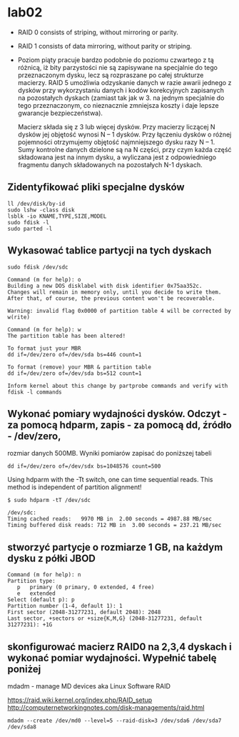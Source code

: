 # lab02

* RAID 0 consists of striping, without mirroring or parity.
* RAID 1 consists of data mirroring, without parity or striping.
* Poziom piąty pracuje bardzo podobnie do poziomu czwartego z tą różnicą, iż
  bity parzystości nie są zapisywane na specjalnie do tego przeznaczonym dysku,
  lecz są rozpraszane po całej strukturze macierzy. RAID 5 umożliwia odzyskanie
  danych w razie awarii jednego z dysków przy wykorzystaniu danych i kodów
  korekcyjnych zapisanych na pozostałych dyskach (zamiast tak jak w 3. na
  jednym specjalnie do tego przeznaczonym, co nieznacznie zmniejsza koszty
  i daje lepsze gwarancje bezpieczeństwa).

  Macierz składa się z 3 lub więcej dysków. Przy macierzy liczącej N dysków
  jej objętość wynosi N – 1 dysków. Przy łączeniu dysków o różnej pojemności
  otrzymujemy objętość najmniejszego dysku razy N – 1. Sumy kontrolne danych
  dzielone są na N części, przy czym każda część składowana jest na innym
  dysku, a wyliczana jest z odpowiedniego fragmentu danych składowanych na
  pozostałych N-1 dyskach.

## Zidentyfikować pliki specjalne dysków

```
ll /dev/disk/by-id
sudo lshw -class disk
lsblk -io KNAME,TYPE,SIZE,MODEL
sudo fdisk -l
sudo parted -l
```

## Wykasować tablice partycji na tych dyskach

`sudo fdisk /dev/sdc`

```
Command (m for help): o
Building a new DOS disklabel with disk identifier 0x75aa352c.
Changes will remain in memory only, until you decide to write them.
After that, of course, the previous content won't be recoverable.

Warning: invalid flag 0x0000 of partition table 4 will be corrected by w(rite)

Command (m for help): w
The partition table has been altered!
```

```
To format just your MBR
dd if=/dev/zero of=/dev/sda bs=446 count=1

To format (remove) your MBR & partition table
dd if=/dev/zero of=/dev/sda bs=512 count=1
```

```
Inform kernel about this change by partprobe commands and verify with fdisk -l commands
```

## Wykonać pomiary wydajności dysków. Odczyt - za pomocą hdparm, zapis - za pomocą dd, źródło - /dev/zero,
rozmiar danych 500MB. Wyniki pomiarów zapisać do poniższej tabeli

```
dd if=/dev/zero of=/dev/sdx bs=1048576 count=500
```

Using hdparm with the -Tt switch, one can time sequential reads. This method is independent of partition alignment!

```
$ sudo hdparm -tT /dev/sdc

/dev/sdc:
Timing cached reads:   9970 MB in  2.00 seconds = 4987.88 MB/sec
Timing buffered disk reads: 712 MB in  3.00 seconds = 237.21 MB/sec
```

## stworzyć partycje o rozmiarze 1 GB, na każdym dysku z półki JBOD

```
Command (m for help): n
Partition type:
   p   primary (0 primary, 0 extended, 4 free)
   e   extended
Select (default p): p
Partition number (1-4, default 1): 1
First sector (2048-31277231, default 2048): 2048
Last sector, +sectors or +size{K,M,G} (2048-31277231, default 31277231): +1G
```


## skonfigurować macierz RAID0 na 2,3,4 dyskach i wykonać pomiar wydajności. Wypełnić tabelę poniżej

mdadm - manage MD devices aka Linux Software RAID

https://raid.wiki.kernel.org/index.php/RAID_setup
http://computernetworkingnotes.com/disk-managements/raid.html

```
mdadm --create /dev/md0 --level=5 --raid-disk=3 /dev/sda6 /dev/sda7 /dev/sda8
```
